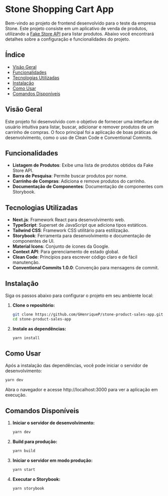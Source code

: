 # Stone Shopping Cart App

Bem-vindo ao projeto de frontend desenvolvido para o teste da empresa Stone. Este projeto consiste em um aplicativo de venda de produtos, utilizando a [Fake Store API](https://fakestoreapi.com/) para listar produtos. Abaixo você encontrará detalhes sobre a configuração e funcionalidades do projeto.

## Índice

- [Visão Geral](#visão-geral)
- [Funcionalidades](#funcionalidades)
- [Tecnologias Utilizadas](#tecnologias-utilizadas)
- [Instalação](#instalação)
- [Como Usar](#como-usar)
- [Comandos Disponíveis](#comandos-disponíveis)

## Visão Geral

Este projeto foi desenvolvido com o objetivo de fornecer uma interface de usuário intuitiva para listar, buscar, adicionar e remover produtos de um carrinho de compras. O foco principal foi a aplicação de boas práticas de desenvolvimento, como o uso de Clean Code e Conventional Commits.

## Funcionalidades

- **Listagem de Produtos**: Exibe uma lista de produtos obtidos da Fake Store API.
- **Barra de Pesquisa**: Permite buscar produtos por nome.
- **Carrinho de Compras**: Adiciona e remove produtos do carrinho.
- **Documentação de Componentes**: Documentação de componentes com Storybook.

## Tecnologias Utilizadas

- **Next.js**: Framework React para desenvolvimento web.
- **TypeScript**: Superset de JavaScript que adiciona tipos estáticos.
- **Tailwind CSS**: Framework CSS utilitário para estilização.
- **Storybook**: Ferramenta para desenvolvimento e documentação de componentes de UI.
- **Material Icons**: Conjunto de ícones da Google.
- **Context API**: Para gerenciamento de estado global.
- **Clean Code**: Princípios para escrever código claro e de fácil manutenção.
- **Conventional Commits 1.0.0**: Convenção para mensagens de commit.

## Instalação

Siga os passos abaixo para configurar o projeto em seu ambiente local:

1. **Clone o repositório:**

   ```bash
   git clone https://github.com/GHenriqueP/stone-product-sales-app.git
   cd stone-product-sales-app
   ```

1. **Instale as dependências:**

   ```bash
   yarn install
   ```

## Como Usar

Após a instalação das dependências, você pode iniciar o servidor de desenvolvimento:

```bash
yarn dev
```

Abra o navegador e acesse http://localhost:3000 para ver a aplicação em execução.

## Comandos Disponíveis

1. **Iniciar o servidor de desenvolvimento:**

   ```bash
   yarn dev
   ```

2. **Build para produção:**

   ```bash
   yarn build
   ```

3. **Iniciar o servidor em modo produção:**

   ```bash
   yarn start
   ```

4. **Executar o Storybook:**

   ```bash
   yarn storybook
   ```
